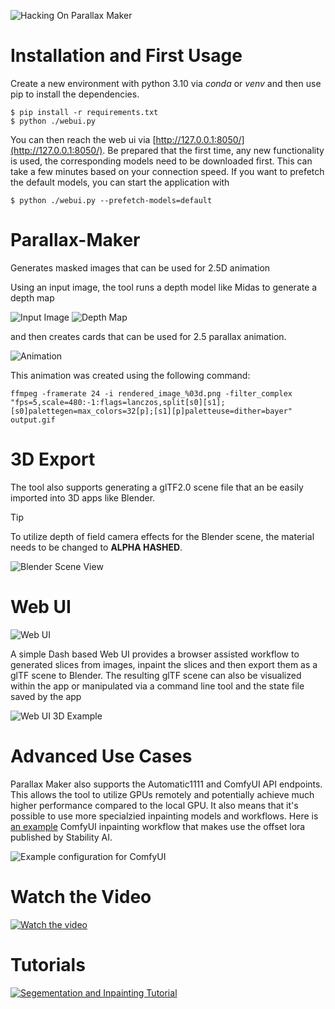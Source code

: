 ![Hacking On Parallax Maker](example/hacking.gif)

# Installation and First Usage

Create a new environment with python 3.10 via *conda* or *venv* and then use pip to install the dependencies.
```
$ pip install -r requirements.txt
$ python ./webui.py
```

You can then reach the web ui via [http://127.0.0.1:8050/](http://127.0.0.1:8050/). Be prepared that the first time, any new functionality is used, the corresponding models need to be downloaded first. This can take a few minutes based on your connection speed. If you want to prefetch the default models, you can start the application with
```
$ python ./webui.py --prefetch-models=default
```



# Parallax-Maker

Generates masked images that can be used for 2.5D animation

Using an input image, the tool runs a depth model like Midas to generate a depth map

![Input Image](example/input.png) ![Depth Map](example/depth_map.png)

and then creates cards that can be used for 2.5 parallax animation.

![Animation](example/output.gif)

This animation was created using the following command:

~~~
ffmpeg -framerate 24 -i rendered_image_%03d.png -filter_complex "fps=5,scale=480:-1:flags=lanczos,split[s0][s1];[s0]palettegen=max_colors=32[p];[s1][p]paletteuse=dither=bayer" output.gif 
~~~


# 3D Export

The tool also supports generating a glTF2.0 scene file that an be easily imported into 3D apps like Blender.

> [!TIP]
> To utilize depth of field camera effects for the Blender scene, the material needs to be changed to **ALPHA HASHED**.

![Blender Scene View](example/blender_view.png)


# Web UI

![Web UI](example/webui.jpg)

A simple Dash based Web UI provides a browser assisted workflow to generated slices from images, inpaint the slices and then export them as a glTF scene to Blender. The resulting glTF scene can also be visualized within the app or manipulated via a command line tool and the state file saved by the app

![Web UI 3D Example](example/webui_3d.jpg)

# Advanced Use Cases
Parallax Maker also supports the Automatic1111 and ComfyUI API endpoints. This allows the tool to utilize GPUs remotely and potentially achieve much higher performance compared to the local GPU. It also means that it's possible to use more specialzied inpainting models and workflows. Here is [an example](example/workflow.json) ComfyUI inpainting workflow that makes use the offset lora published by Stability AI.

![Example configuration for ComfyUI](example/external_config.png)

# Watch the Video
[![Watch the video](example/thumb.png)](https://www.youtube.com/watch?v=4JBQCz-wWYQ)

# Tutorials
[![Segementation and Inpainting Tutorial](example/inpainting-thumb.jpg)](https://youtu.be/hb_x8z4WIeI)